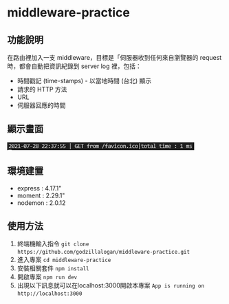 
# middleware-practice

## 功能說明
在路由裡加入一支 middleware，目標是「伺服器收到任何來自瀏覽器的 request 時，都會自動把資訊紀錄到 server log 裡，包括：

* 時間戳記 (time-stamps) - 以當地時間 (台北) 顯示
* 請求的 HTTP 方法
* URL
* 伺服器回應的時間
## 顯示畫面
![middleware](/README/middleware.png)
## 環境建置
* express : 4.17.1"
* moment : 2.29.1"
* nodemon : 2.0.12

## 使用方法

1. 終端機輸入指令 
   `git clone https://github.com/godzillalogan/middleware-practice.git`
2. 進入專案 
   `cd middleware-practice`
3. 安裝相關套件 
   `npm install`
4. 開啟專案 
   `npm run dev`
5. 出現以下訊息就可以在localhost:3000開啟本專案
   `App is running on http://localhost:3000`